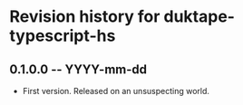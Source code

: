 # Revision history for duktape-typescript-hs

## 0.1.0.0 -- YYYY-mm-dd

* First version. Released on an unsuspecting world.
